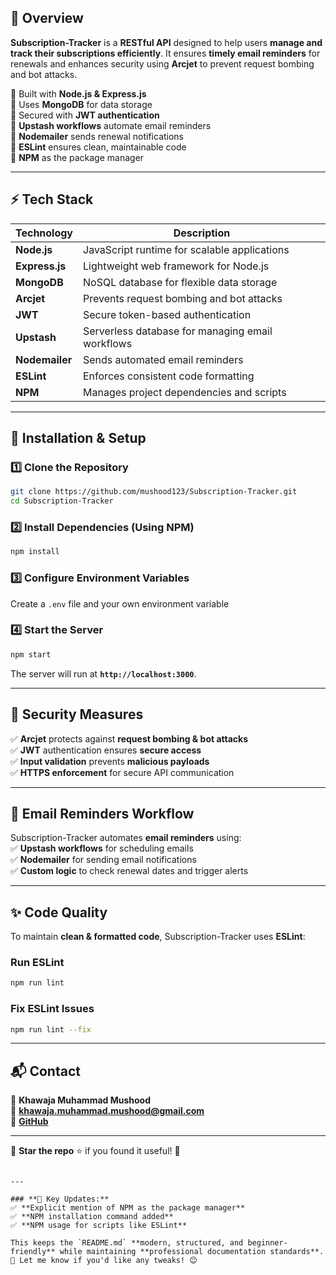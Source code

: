 
## 📌 Overview

**Subscription-Tracker** is a **RESTful API** designed to help users **manage and track their subscriptions efficiently**. It ensures **timely email reminders** for renewals and enhances security using **Arcjet** to prevent request bombing and bot attacks.

🔹 Built with **Node.js & Express.js**  
🔹 Uses **MongoDB** for data storage  
🔹 Secured with **JWT authentication**  
🔹 **Upstash workflows** automate email reminders  
🔹 **Nodemailer** sends renewal notifications  
🔹 **ESLint** ensures clean, maintainable code  
🔹 **NPM** as the package manager  

---

## ⚡ Tech Stack

| Technology      | Description |
|---------------|------------|
| **Node.js**   | JavaScript runtime for scalable applications |
| **Express.js** | Lightweight web framework for Node.js |
| **MongoDB**    | NoSQL database for flexible data storage |
| **Arcjet**     | Prevents request bombing and bot attacks |
| **JWT**        | Secure token-based authentication |
| **Upstash**    | Serverless database for managing email workflows |
| **Nodemailer** | Sends automated email reminders |
| **ESLint**     | Enforces consistent code formatting |
| **NPM**        | Manages project dependencies and scripts |

---

## 🚀 Installation & Setup

### **1️⃣ Clone the Repository**
```sh
git clone https://github.com/mushood123/Subscription-Tracker.git
cd Subscription-Tracker
```

### **2️⃣ Install Dependencies (Using NPM)**
```sh
npm install
```

### **3️⃣ Configure Environment Variables**
Create a `.env` file and your own environment variable 
### **4️⃣ Start the Server**
```sh
npm start
```
The server will run at **`http://localhost:3000`**.

---

## 🔐 Security Measures

✅ **Arcjet** protects against **request bombing & bot attacks**  
✅ **JWT** authentication ensures **secure access**  
✅ **Input validation** prevents **malicious payloads**  
✅ **HTTPS enforcement** for secure API communication  

---

## 📧 Email Reminders Workflow

Subscription-Tracker automates **email reminders** using:  
✅ **Upstash workflows** for scheduling emails  
✅ **Nodemailer** for sending email notifications  
✅ **Custom logic** to check renewal dates and trigger alerts  

---

## ✨ Code Quality

To maintain **clean & formatted code**, Subscription-Tracker uses **ESLint**:

### **Run ESLint**
```sh
npm run lint
```

### **Fix ESLint Issues**
```sh
npm run lint --fix
```

---


## 📬 Contact

👤 **Khawaja Muhammad Mushood**  
📧 **khawaja.muhammad.mushood@gmail.com**  
🔗 **[GitHub](https://github.com/mushood123/Subscription-Tracker)**  

---

🎯 **Star the repo** ⭐ if you found it useful! 🚀  
```

---

### **🔹 Key Updates:**
✅ **Explicit mention of NPM as the package manager**  
✅ **NPM installation command added**  
✅ **NPM usage for scripts like ESLint**  

This keeps the `README.md` **modern, structured, and beginner-friendly** while maintaining **professional documentation standards**. 🚀 Let me know if you'd like any tweaks! 😊
